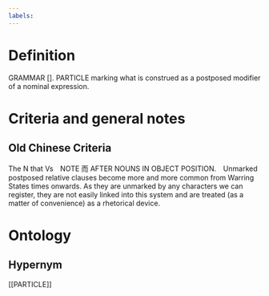```yaml
---
labels: 
---
```


# Definition
GRAMMAR []. PARTICLE marking what is construed as a postposed modifier of a nominal expression.
# Criteria and general notes
## Old Chinese Criteria
The N that Vs　NOTE 而 AFTER NOUNS IN OBJECT POSITION.　Unmarked postposed relative clauses become more and more common from Warring States times onwards. As they are unmarked by any characters we can register, they are not easily linked into this system and are treated (as a matter of convenience) as a rhetorical device.
# Ontology

## Hypernym
[[PARTICLE]]